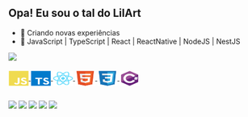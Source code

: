 ## Opa! Eu sou o tal do LilArt
- 🔭 Criando novas experiências
- 🌱 JavaScript | TypeScript | React | ReactNative | NodeJS | NestJS
 <div style="display: flex;flex-direction:row">
  <a href="https://github.com/LilArtDev">
  <img height="180em" src="https://github-readme-stats.vercel.app/api?username=LilArtDev&show_icons=true&theme=midnight-purple&include_all_commits=true&count_private=true"/>
</div>
<div style="display: inline_block"><br>
  <img align="center" alt="LilArt-Js" height="30" width="40" src="https://raw.githubusercontent.com/devicons/devicon/master/icons/javascript/javascript-plain.svg">
  <img align="center" alt="LilArt-Ts" height="30" width="40" src="https://raw.githubusercontent.com/devicons/devicon/master/icons/typescript/typescript-plain.svg">
  <img align="center" alt="LilArt-React" height="30" width="40" src="https://raw.githubusercontent.com/devicons/devicon/master/icons/react/react-original.svg">
  <img align="center" alt="LilArt-HTML" height="30" width="40" src="https://raw.githubusercontent.com/devicons/devicon/master/icons/html5/html5-original.svg">
  <img align="center" alt="LilArt-CSS" height="30" width="40" src="https://raw.githubusercontent.com/devicons/devicon/master/icons/css3/css3-original.svg">
  <img align="center" alt="LilArt-Csharp" height="30" width="40" src="https://raw.githubusercontent.com/devicons/devicon/master/icons/csharp/csharp-original.svg">
</div>
  
  ##
 
<div> 
  <a href="https://www.youtube.com/c/LilArt" target="_blank"><img src="https://img.shields.io/badge/YouTube-FF0000?style=for-the-badge&logo=youtube&logoColor=white" target="_blank"></a>
  <a href="https://instagram.com/lilart_mc" target="_blank"><img src="https://img.shields.io/badge/-Instagram-%23E4405F?style=for-the-badge&logo=instagram&logoColor=white" target="_blank"></a>
 <a href="https://wa.me/%2B5511957190847" target="_blank"><img src="https://img.shields.io/badge/-Whatsapp-%25D366?style=for-the-badge&logo=whatsapp&logoColor=white" target="_blank"></a>
   <a href = "mailto:contatoarthurfernandez@gmail.com"><img src="https://img.shields.io/badge/-Gmail-%23333?style=for-the-badge&logo=gmail&logoColor=white" target="_blank"></a>
  <a href="https://www.linkedin.com/in/LilArt/" target="_blank"><img src="https://img.shields.io/badge/-LinkedIn-%230077B5?style=for-the-badge&logo=linkedin&logoColor=white" target="_blank"></a> 
</div>

